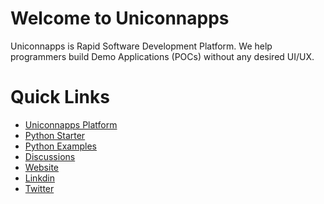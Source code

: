 # Welcome to Uniconnapps
Uniconnapps is Rapid Software Development Platform. We help programmers build Demo Applications (POCs) without any desired UI/UX.

# Quick Links
- [Uniconnapps Platform](https://platform.uniconnapps.com/)
- [Python Starter](https://github.com/uniconnapps/uca-starter-python)
- [Python Examples](https://github.com/uniconnapps/uca-examples-python)
- [Discussions](https://github.com/uniconnapps/uniconnapps/discussions)
- [Website](https://uniconnapps.com)
- [Linkdin](https://www.linkedin.com/company/uniconnapps/)
- [Twitter](https://twitter.com/uniconnapps)


<!--

**Here are some ideas to get you started:**

🙋‍♀️ A short introduction - what is your organization all about?
🌈 Contribution guidelines - how can the community get involved?
👩‍💻 Useful resources - where can the community find your docs? Is there anything else the community should know?
🍿 Fun facts - what does your team eat for breakfast?
🧙 Remember, you can do mighty things with the power of [Markdown](https://docs.github.com/github/writing-on-github/getting-started-with-writing-and-formatting-on-github/basic-writing-and-formatting-syntax)
-->
